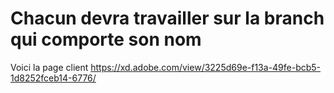 # Chacun devra travailler sur la branch qui comporte son nom

Voici la page client
https://xd.adobe.com/view/3225d69e-f13a-49fe-bcb5-1d8252fceb14-6776/